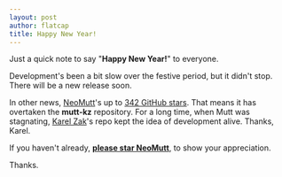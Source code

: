 ```yaml
---
layout: post
author: flatcap
title: Happy New Year!
---
```


Just a quick note to say "**Happy New Year!**" to everyone.

Development's been a bit slow over the festive period, but it didn't stop.
There will be a new release soon.

In other news, [NeoMutt](https://github.com/neomutt)'s up to
[342 GitHub stars](https://github.com/neomutt/neomutt/stargazers). That means
it has overtaken the **mutt-kz** repository. For a long time, when Mutt was
stagnating, [Karel Zak](https://github.com/karelzak)'s repo kept the idea of
development alive. Thanks, Karel.

If you haven't already,
[**please star NeoMutt**](https://github.com/neomutt/neomutt/stargazers), to
show your appreciation.

Thanks.

